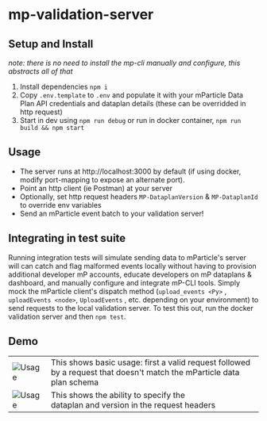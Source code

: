 # mp-validation-server

## Setup and Install
_note: there is no need to install the mp-cli manually and configure, this abstracts all of that_
1. Install dependencies `npm i`
2. Copy `.env.template` to `.env` and populate it with your mParticle Data Plan API credentials and dataplan details (these can be overridded in http request)
3. Start in dev using `npm run debug` or run in docker container, `npm run build && npm start`

## Usage
* The server runs at http://localhost:3000 by default (if using docker, modify port-mapping to expose an alternate port). 
* Point an http client (ie Postman) at your server
* Optionally, set http request headers `MP-DataplanVersion` & `MP-DataplanId` to override env variables
* Send an mParticle event batch to your validation server!

## Integrating in test suite
Running integration tests will simulate sending data to mParticle's server will can catch and flag malformed events locally without having to provision additional developer mP accounts, educate developers on mP dataplans & dashboard, and manually configure and integrate mP-CLI tools. Simply mock the mParticle client's dispatch method (`upload_events <Py>` , `uploadEvents <node>`, `UploadEvents` <go>, etc. depending on your environment) to send requests to the local validation server. To test this out, run the docker validation server and then `npm test`.

## Demo
|    |   |
|-----------|---------|
| ![Usage](https://user-images.githubusercontent.com/2018204/168176786-4cec504c-92d6-4565-ba57-6d220c1ad170.gif)      |  This shows basic usage: first a valid request followed<br /> by a request that doesn't match the mParticle data plan schema  |
| ![Usage](https://user-images.githubusercontent.com/2018204/168177345-84c20d2c-68fb-4fe2-b8c9-aa9909da0399.gif)      |   This shows the ability to specify the <br /> dataplan and version in the request headers  |
